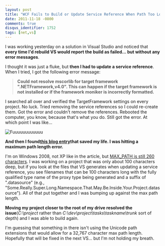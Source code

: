 ```yaml
---
layout: post
title: "WCF Fails to Build or Update Service Reference When Path Too Long"
date: 2011-11-18 -0800
comments: true
disqus_identifier: 1752
tags: [net,vs]
---
```

I was working yesterday on a solution in Visual Studio and noticed that
**every time I'd rebuild VS would report the build as failed... but
without any error messages**.

I thought it was just a fluke, but **then I had to update a service
reference**. When I tried, I got the following error message:

> **Could not resolve mscorlib for target framework
> ".NETFramework,v4.0". This can happen if the target framework is not
> installed or if the framework moniker is incorrectly formatted.**

I searched all over and verified the TargetFramework settings on every
project. No luck. Tried removing the service references so I could
re-create them. Got the error and couldn't remove the references.
Rebooted the computer, you know, because that's what you do. Still got
the error. At which point I was like...

![Fuuuuuuuuuuuu](https://hyqi8g.dm2302.livefilestore.com/y2pE5TTQWOqJq-LMAWZ2CUxEUzlMwOuvcAilXDfKebwNPZK0guZnjU4lE1qRo-R82ILnrPCrzbXdtqKy0KZQ2d6lfHdRrWpKlxfm7bdkPBYcdk/20111118fuuus.jpg?psid=1)

**And then I found**[**this blog
entry**](http://wcfvs.blogspot.com/2011/04/could-not-resolve-mscorlib-for-target.html)**that
saved my life. I was hitting a maximum path length error.**

I'm on Windows 2008, not XP like in the article, but [MAX\_PATH is still
260
characters](http://msdn.microsoft.com/en-us/library/windows/desktop/aa365247%28v=vs.85%29.aspx#maxpath).
I was working on a project that was only about 100 characters deep, but
if you look at the files that VS generates when updating a service
reference, you see filenames that can be 100 characters long with the
fully qualified type name of the proxy type being generated and a suffix
of ".datasource" (e.g.,
"Some.Really.Super.Long.Namespace.That.May.Be.Inside.Your.Project.datasource").
All of that put together and I was bumping up against the max path
length.

**Moving my project closer to the root of my drive resolved the
issue**(*C:\\project* rather than
*C:\\dev\\project\\tasks\\taskname\\trunk* sort of depth) and I was able
to build again.

I'm guessing that something in there isn't using the Unicode path
extensions that would allow for a 32,767 character max path length.
Hopefully that will be fixed in the next VS... but I'm not holding my
breath.

